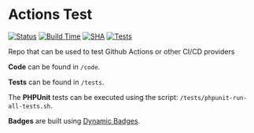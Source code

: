 # Actions Test

[![Status](https://github.com/richrsu/actions-test/actions/workflows/validate.yml/badge.svg?branch=main)](https://github.com/richrsu/actions-test/actions/workflows/validate.yml)
[![Build Time](https://img.shields.io/endpoint?url=https://gist.githubusercontent.com/richrsu/fee66470e7142b54611a917aff02324c/raw/main-build-time.json)](https://github.com/richrsu/actions-test/actions/workflows/validate.yml)
[![SHA](https://img.shields.io/endpoint?url=https://gist.githubusercontent.com/richrsu/fee66470e7142b54611a917aff02324c/raw/main-sha.json)](https://github.com/richrsu/actions-test/actions/workflows/validate.yml)
[![Tests](https://img.shields.io/endpoint?url=https://gist.githubusercontent.com/richrsu/fee66470e7142b54611a917aff02324c/raw/main-tests.json)](https://github.com/richrsu/actions-test/actions/workflows/validate.yml)

Repo that can be used to test Github Actions or other CI/CD providers

**Code** can be found in `/code`.

**Tests** can be found in `/tests`.

The **PHPUnit** tests can be executed using the script: `/tests/phpunit-run-all-tests.sh`.

**Badges** are built using [Dynamic Badges](https://github.com/marketplace/actions/dynamic-badges).
